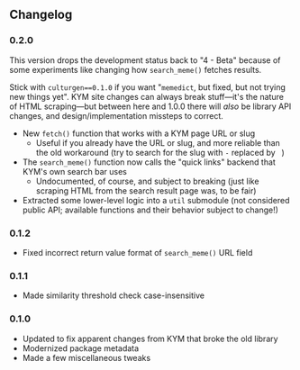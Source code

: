 ## Changelog

### 0.2.0

This version drops the development status back to "4 - Beta" because of some
experiments like changing how `search_meme()` fetches results.

Stick with `culturgen==0.1.0` if you want "`memedict`, but fixed, but not trying
new things yet". KYM site changes can always break stuff—it's the nature of HTML
scraping—but between here and 1.0.0 there will _also_ be library API changes,
and design/implementation missteps to correct.

* New `fetch()` function that works with a KYM page URL or slug
  * Useful if you already have the URL or slug, and more reliable than the old
    workaround (try to search for the slug with `-` replaced by ` `)
* The `search_meme()` function now calls the "quick links" backend that KYM's
  own search bar uses
  * Undocumented, of course, and subject to breaking (just like scraping HTML
    from the search result page was, to be fair)
* Extracted some lower-level logic into a `util` submodule (not considered
  public API; available functions and their behavior subject to change!)

### 0.1.2

* Fixed incorrect return value format of `search_meme()` URL field

### 0.1.1

* Made similarity threshold check case-insensitive

### 0.1.0

* Updated to fix apparent changes from KYM that broke the old library
* Modernized package metadata
* Made a few miscellaneous tweaks
